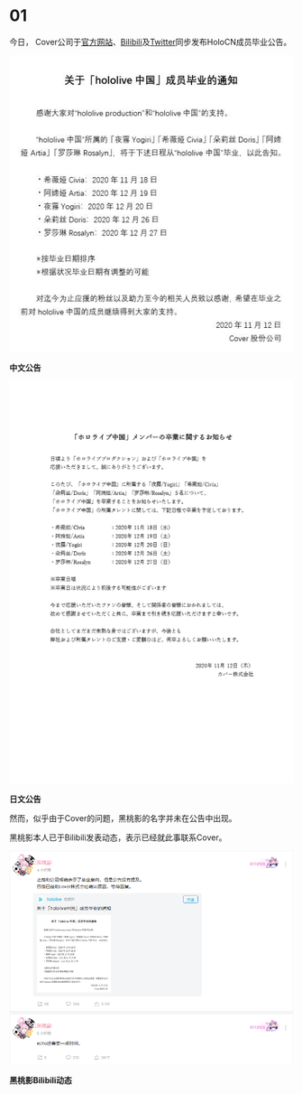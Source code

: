 # 01

今日， Cover公司于[官方网站](https://cover-corp.com/2020/11/12/1112/)、[Bilibili](https://t.bilibili.com/456677790911251859)及[Twitter](https://twitter.com/cover_corp/status/1326792592911118336)同步发布HoloCN成员毕业公告。

![中文公告](img-graduate-notice-cn.jpg)

**中文公告**

![日文公告](img-graduate-notice-jp.png)

**日文公告**

然而，似乎由于Cover的问题，黑桃影的名字并未在公告中出现。

黑桃影本人已于Bilibili发表动态，表示已经就此事联系Cover。

![黑桃影Bilibili动态](img-kuromomo-kage-issue.png)

**黑桃影Bilibili动态**